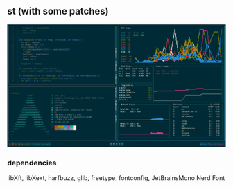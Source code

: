 ## st (with some patches)

![image](solarised_image.png)

### dependencies
libXft, libXext, harfbuzz, glib, freetype, fontconfig, JetBrainsMono Nerd Font
